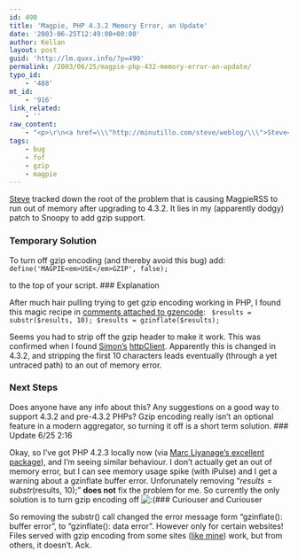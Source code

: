```yaml
---
id: 490
title: 'Magpie, PHP 4.3.2 Memory Error, an Update'
date: '2003-06-25T12:49:00+00:00'
author: Kellan
layout: post
guid: 'http://lm.quxx.info/?p=490'
permalink: /2003/06/25/magpie-php-432-memory-error-an-update/
typo_id:
    - '488'
mt_id:
    - '916'
link_related:
    - ''
raw_content:
    - "<p>\r\n<a href=\\\"http://minutillo.com/steve/weblog/\\\">Steve</a> tracked down the root of the problem that is causing MagpieRSS to run out of memory after upgrading to 4.3.2.  It lies in my (apparently dodgy) patch to Snoopy to add gzip support.\r\n</p>\r\n<p>\r\n<h3>Temporary Solution</h3>\r\nTo turn off gzip encoding (and thereby avoid this bug) add:\r\n<p> \r\n<code>\r\ndefine(\\'MAGPIE_USE_GZIP\\', false);\r\n</code>\r\n</p>\r\nto the top of your script.\r\n</p>\r\n\n<p>\r\n<h3>Explanation</h3>\r\nAfter much hair pulling trying to get gzip encoding working in PHP, I found this magic recipe in <a href=\\\" http://www.php.net/manual/en/function.gzencode.php\\\">comments attached to gzencode</a>:\r\n<p>\r\n<code>\r\n $results = substr($results, 10);\r\n $results = gzinflate($results);\r\n</code>\r\n</p>\r\nSeems you had to strip off the gzip header to make it work.  This was confirmed when I found <a href=\\\"http://simon.incutio.com/\\\">Simon\\'s</a> <a href=\\\"http://scripts.incutio.com/httpclient/\\\">httpClient</a>.\r\n</p>\r\n<p>\r\nApparently this is changed in 4.3.2, and stripping the first 10 characters leads eventually (through a yet untraced path) to an out of memory error.\r\n</p>\r\n<p>\r\n<h3>Next Steps</h3>\r\nDoes anyone have any info about this?  Any suggestions on a good way to support 4.3.2 and pre-4.3.2 PHPs?  Gzip encoding really isn\\'t an optional feature in a modern aggregator, so turning it off is a short term solution.\r\n</p>\r\n<p>\r\n<h3>Update 6/25 2:16</h3>\r\nOkay, so I\\'ve got PHP 4.2.3 locally now (via <a href=\\\"http://www.entropy.ch/software/macosx/php/\\\">Marc Liyanage\\'s excellent package</a>), and I\\'m seeing similar behaviour.  I don\\'t actually get an out of memory error, but I can see memory usage spike (with iPulse) and I get a warning about a gzinflate buffer error.  Unforunately  removing \\\"$results = substr($results, 10);\\\" <b>does not</b> fix the problem for me.  So currently the only solution is to turn gzip encoding off :(\r\n </p>\r\n<p>\r\n<h3>Curiouser and Curiouser</h3>\r\nSo removing the substr() call changed the error message form \\\"gzinflate(): buffer error\\\", to \\\"gzinflate(): data error\\\".  However only for certain websites!  Files served with gzip encoding from some sites (<a href=\\\"http://dev.protest.net/~kellan/cvs-rss/\\\">like mine</a>) work, but from others, it doesn\\'t.  Ack. \r\n</p>"
tags:
    - bug
    - fof
    - gzip
    - magpie
---
```


[Steve](http://minutillo.com/steve/weblog/) tracked down the root of the problem that is causing MagpieRSS to run out of memory after upgrading to 4.3.2. It lies in my (apparently dodgy) patch to Snoopy to add gzip support.

### Temporary Solution

To turn off gzip encoding (and thereby avoid this bug) add:  `define('MAGPIE<em>USE</em>GZIP', false);`

to the top of your script. ### Explanation

After much hair pulling trying to get gzip encoding working in PHP, I found this magic recipe in [comments attached to gzencode](< http://www.php.net/manual/en/function.gzencode.php>): ` $results = substr($results, 10); $results = gzinflate($results);`

Seems you had to strip off the gzip header to make it work. This was confirmed when I found [Simon’s](http://simon.incutio.com/) [httpClient](http://scripts.incutio.com/httpclient/). Apparently this is changed in 4.3.2, and stripping the first 10 characters leads eventually (through a yet untraced path) to an out of memory error.

### Next Steps

Does anyone have any info about this? Any suggestions on a good way to support 4.3.2 and pre-4.3.2 PHPs? Gzip encoding really isn’t an optional feature in a modern aggregator, so turning it off is a short term solution. ### Update 6/25 2:16

Okay, so I’ve got PHP 4.2.3 locally now (via [Marc Liyanage’s excellent package](http://www.entropy.ch/software/macosx/php/)), and I’m seeing similar behaviour. I don’t actually get an out of memory error, but I can see memory usage spike (with iPulse) and I get a warning about a gzinflate buffer error. Unforunately removing “$results = substr($results, 10);” **does not** fix the problem for me. So currently the only solution is to turn gzip encoding off ![:(](http://lm.local/wp-includes/images/smilies/frownie.png)### Curiouser and Curiouser

So removing the substr() call changed the error message form “gzinflate(): buffer error”, to “gzinflate(): data error”. However only for certain websites! Files served with gzip encoding from some sites ([like mine](http://dev.protest.net/~kellan/cvs-rss/)) work, but from others, it doesn’t. Ack. 